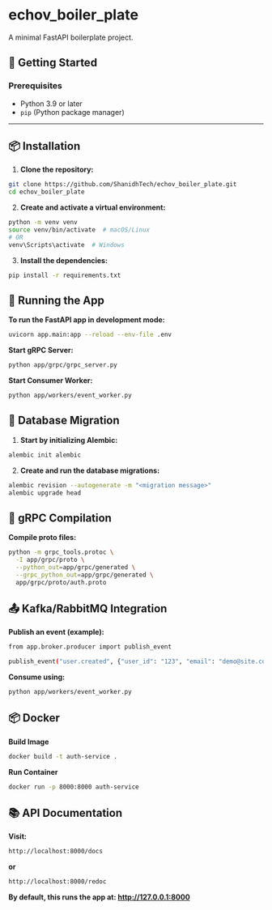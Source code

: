 # echov_boiler_plate

A minimal FastAPI boilerplate project.

## 🚀 Getting Started

### Prerequisites

- Python 3.9 or later
- `pip` (Python package manager)

---

## 📦 Installation

1. **Clone the repository:**

```bash
git clone https://github.com/ShanidhTech/echov_boiler_plate.git
cd echov_boiler_plate
```

2. **Create and activate a virtual environment:**

```bash
python -m venv venv
source venv/bin/activate  # macOS/Linux
# OR
venv\Scripts\activate  # Windows
```

3. **Install the dependencies:**

```bash
pip install -r requirements.txt
```


## 🏃 Running the App

**To run the FastAPI app in development mode:**

```bash
uvicorn app.main:app --reload --env-file .env
```

**Start gRPC Server:**

```bash
python app/grpc/grpc_server.py
```

**Start Consumer Worker:**

```bash
python app/workers/event_worker.py
```

## 🚀 Database Migration

1. **Start by initializing Alembic:**

```bash
alembic init alembic
```   

2. **Create and run the database migrations:**

```bash
alembic revision --autogenerate -m "<migration message>"
alembic upgrade head
```

## 🧱 gRPC Compilation

**Compile proto files:**

```bash
python -m grpc_tools.protoc \
  -I app/grpc/proto \
  --python_out=app/grpc/generated \
  --grpc_python_out=app/grpc/generated \
  app/grpc/proto/auth.proto
```

## 📤 Kafka/RabbitMQ Integration

**Publish an event (example):**

```bash
from app.broker.producer import publish_event

publish_event("user.created", {"user_id": "123", "email": "demo@site.com"})
```

**Consume using:**

```bash
python app/workers/event_worker.py
```


## 📦 Docker

**Build Image**

```bash
docker build -t auth-service .
```

**Run Container**

```bash
docker run -p 8000:8000 auth-service
```

## 📚 API Documentation

**Visit:**

```bash
http://localhost:8000/docs
```

**or**

```bash
http://localhost:8000/redoc
```

**By default, this runs the app at: http://127.0.0.1:8000**

